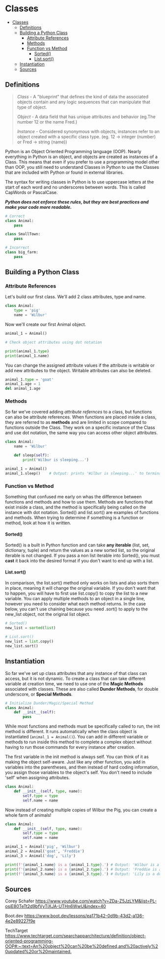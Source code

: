# Classes

<!-- @import "[TOC]" {cmd="toc" depthFrom=1 depthTo=6 orderedList=false} -->

<!-- code_chunk_output -->

- [Classes](#classes)
  - [Definitions](#definitions)
  - [Building a Python Class](#building-a-python-class)
    - [Attribute References](#attribute-references)
    - [Methods](#methods)
    - [Function vs Method](#function-vs-method)
      - [Sorted()](#sorted)
      - [List.sort()](#listsort)
  - [Instantiation](#instantiation)
  - [Sources](#sources)

<!-- /code_chunk_output -->

## Definitions

> *Class* - A "blueprint" that defines the kind of data the associated objects contain and any logic sequences that can manipulate that type of object.
>
> *Object* - A data field that has unique attributes and behavior (eg.The number 12 or the name Fred.)
>
> *Instance* - Considered synonymous with objects, instances refer to an object created with a specific class type. (eg. 12 -> integer (number) or Fred -> string (name))

Python is an Object Oriented Programming language (OOP). Nearly everything in Python is an object, and objects are created as instances of a Class. This means that even if you prefer to use a programming model other than OOP, you still need to understand Classes in Python to use the Classes that are included with Python or found in external libraries.

The syntax for writing classes in Python is to use uppercase letters at the start of each word and no underscores between words. This is called CapWords or PascalCase.

***Python does not enforce these rules, but they are best practices and make your code more readable.***

```python
# Correct
class Animal:
    pass

class SmallTown:
    pass

# Incorrect
class big_farm:
    pass
```

## Building a Python Class

### Attribute References

Let's build our first class. We'll add 2 class attributes, type and name.

```python
class Animal:
    type = 'pig'
    name = 'Wilbur'
```

Now we'll create our first Animal object.

```python
animal_1 = Animal()

# Check object attributes using dot notation

print(animal_1.type)
print(animal_1.name)
```

You can change the assigned attribute values if the attribute is writable or add new attributes to the object. Writable attributes can also be deleted.

```python
animal_1.type = 'goat'
animal_1.age = 1
del animal_1.age
```

### Methods

So far we've covered adding *attribute refernces* to a class, but functions can also be attribute references. When functions are placed inside a class, they are referred to as **methods** and are limited in scope compared to functions outside the Class. They work on a specific instance of the Class and use dot notation, the same way you can access other object attributes.

```python
class Animal:
    name = 'Wilbur'

    def sleep(self):
        print('Wilbur is sleeping...')

animal_1 = Animal()
animal_1.sleep()    # Output: prints 'Wilbur is sleeping...' to terminal
```

### Function vs Method

Something that confused me early on whas the difference between functions and methods and how to use them. Methods are functions that exist inside a class, and the method is specifically being called on the instance with dot notation. Sorted() and list.sort() are examples of functions and methods. When trying to determine if something is a function or method, look at how it is written.

#### Sorted()

Sorted() is a built in Python function and can take **any iterable** (list, set, dictionary, tuple) and return the values as a new sorted list,
so the original iterable is not changed. If you pass a non list iterable into Sorted(), you must **cast** it back into the desired format if
you don't want to end up with a list.

#### List.sort()

In comparison, the list.sort() method only works on lists and also sorts them in place, meaning it will change the original variable.
If you don't want that to happen, you will have to first use list.copy() to copy the list to a new variable. You can apply multiple
methods to an object in a single line, however you need to consider what each method returns. In the case below, you can't use
chaining because you need .sort() to apply to the new_list object, not the original list object.

```python
# Sorted()
new_list = sorted(list)

# List.sort()
new_list = list.copy()
new_list.sort()
```

## Instantiation

So far we've set up class attributes that any instance of that class can access, but it is not dynamic. To create a class that can take different variable at creation time, we need to use one of the **Magic Methods** associated with classes. These are also called **Dunder Methods**, for double underscore, or **Special Methods**.

```python
# Initialize Dunder/Magic/Special Method
class Animal:    
    def __init__(self):
        pass
```

While most functions and methods must be specifically called to run, the init method is different. It runs automatically when the class object is instantiated (`animal_1 = Animal()`). You can add in different variable or methods to run inside this method to complete a complex object without having to run those commands for every instance after creation.

The first variable in the init method is always self. You can think of it as making the object self-aware. Just like any other function, you add in variables into the parentheses, and then instead of hard coding information, you assign those variables to the object's self. You don't need to include 'self' when assigning attributes.

```python
class Animal:
    def __init__(self, type, name):
        self.type = type
        self.name = name
```

Now instead of creating multiple copies of Wilbur the Pig, you can create a whole farm of animals!

```python
class Animal:
    def __init__(self, type, name):
        self.type = type
        self.name = name

animal_1 = Animal('pig', 'Wilbur')
animal_2 = Animal('goat', 'Freddie')
animal_3 = Animal('dog', 'Lily')

print(f'{animal_1.name} is a {animal_1.type}.') # Output: 'Wilbur is a pig.'
print(f'{animal_2.name} is a {animal_2.type}.') # Output: 'Freddie is a goat.'
print(f'{animal_3.name} is a {animal_3.type}.') # Output: 'Lily is a dog.'
```

## Sources

Corey Schafer
<https://www.youtube.com/watch?v=ZDa-Z5JzLYM&list=PL-osiE80TeTt2d9bfVyTiXJA-UTHn6WwU&index=40>

Boot.dev
<https://www.boot.dev/lessons/ea171b42-0d9b-43d2-a136-4e2e89227f9e>

TechTarget
<https://www.techtarget.com/searchapparchitecture/definition/object-oriented-programming-OOP#:~:text=An%20object%20can%20be%20defined,and%20actively%20updated%20or%20maintained.>
